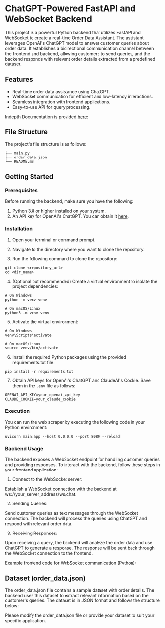 # ChatGPT-Powered FastAPI and WebSocket Backend

This project is a powerful Python backend that utilizes FastAPI and WebSocket to create a real-time Order Data Assistant. The assistant leverages OpenAI's ChatGPT model to answer customer queries about order data. It establishes a bidirectional communication channel between the frontend and backend, allowing customers to send queries, and the backend responds with relevant order details extracted from a predefined dataset.

## Features

- Real-time order data assistance using ChatGPT.
- WebSocket communication for efficient and low-latency interactions.
- Seamless integration with frontend applications.
- Easy-to-use API for query processing.


Indepth Documentation is provided [here](https://docs.google.com/document/u/0/d/123qYXy2AjhGmrbaox0Ess2wh4V43j4Vurg10ECpqFSY/edit):

## File Structure

The project's file structure is as follows:
```
├── main.py
├── order_data.json
└── README.md
```


## Getting Started

### Prerequisites

Before running the backend, make sure you have the following:

1. Python 3.8 or higher installed on your system.
2. An API key for OpenAI's ChatGPT. You can obtain it [here](https://platform.openai.com/account/api-keys).

### Installation

1. Open your terminal or command prompt.

2. Navigate to the directory where you want to clone the repository.

3. Run the following command to clone the repository:

```shell
git clone <repository_url>
cd <dir_name>
```

4. (Optional but recommended) Create a virtual environment to isolate the project dependencies:
```shell
# On Windows
python -m venv venv

# On macOS/Linux
python3 -m venv venv
```

5. Activate the virtual environment:
```shell
# On Windows
venv\Scripts\activate

# On macOS/Linux
source venv/bin/activate
```

6. Install the required Python packages using the provided requirements.txt file:
```shell
pip install -r requirements.txt
```

7. Obtain API keys for OpenAI's ChatGPT and ClaudeAI's Cookie. Save them in the `.env` file as follows:

```
OPENAI_API_KEY=your_openai_api_key
CLAUDE_COOKIE=your_claude_cookie
```

### Execution

You can run the web scraper by executing the following code in your Python environment:

```shell
uvicorn main:app --host 0.0.0.0 --port 8080 --reload
```


### Backend Usage
The backend exposes a WebSocket endpoint for handling customer queries and providing responses. To interact with the backend, follow these steps in your frontend application:

1. Connect to the WebSocket server:

Establish a WebSocket connection with the backend at ws://your_server_address/ws/chat.

2. Sending Queries:

Send customer queries as text messages through the WebSocket connection. The backend will process the queries using ChatGPT and respond with relevant order data.

3. Receiving Responses:

Upon receiving a query, the backend will analyze the order data and use ChatGPT to generate a response. The response will be sent back through the WebSocket connection to the frontend.

Example frontend code for WebSocket communication (Python):

## Dataset (order_data.json)
The order_data.json file contains a sample dataset with order details. The backend uses this dataset to extract relevant information based on the customer's queries. The dataset is in JSON format and follows the structure below:

Please modify the order_data.json file or provide your dataset to suit your specific application.

